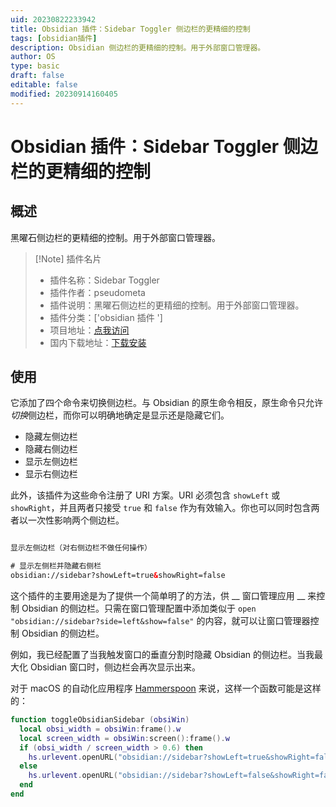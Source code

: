 ```yaml
---
uid: 20230822233942
title: Obsidian 插件：Sidebar Toggler 侧边栏的更精细的控制
tags: [obsidian插件]
description: Obsidian 侧边栏的更精细的控制。用于外部窗口管理器。
author: OS
type: basic
draft: false
editable: false
modified: 20230914160405
---
```


# Obsidian 插件：Sidebar Toggler 侧边栏的更精细的控制

## 概述

黑曜石侧边栏的更精细的控制。用于外部窗口管理器。

> [!Note] 插件名片
> - 插件名称：Sidebar Toggler
> - 插件作者：pseudometa
> - 插件说明：黑曜石侧边栏的更精细的控制。用于外部窗口管理器。
> - 插件分类：['obsidian 插件 ']
> - 项目地址：[点我访问](https://github.com/chrisgrieser/obsidian-sidebar-toggler)
> - 国内下载地址：[下载安装](https://pkmer.cn/products/plugin/pluginMarket/?obsidian-sidebar-toggler)

## 使用

它添加了四个命令来切换侧边栏。与 Obsidian 的原生命令相反，原生命令只允许*切换*侧边栏，而你可以明确地确定是显示还是隐藏它们。

- 隐藏左侧边栏
- 隐藏右侧边栏
- 显示左侧边栏
- 显示右侧边栏

此外，该插件为这些命令注册了 URI 方案。URI 必须包含 `showLeft` 或 `showRight`，并且两者只接受 `true` 和 `false` 作为有效输入。你也可以同时包含两者以一次性影响两个侧边栏。

```html

显示左侧边栏（对右侧边栏不做任何操作）

# 显示左侧栏并隐藏右侧栏
obsidian://sidebar?showLeft=true&showRight=false
```

这个插件的主要用途是为了提供一个简单明了的方法，供 __ 窗口管理应用 __ 来控制 Obsidian 的侧边栏。只需在窗口管理配置中添加类似于 `open "obsidian://sidebar?side=left&show=false"` 的内容，就可以让窗口管理器控制 Obsidian 的侧边栏。

例如，我已经配置了当我触发窗口的垂直分割时隐藏 Obsidian 的侧边栏。当我最大化 Obsidian 窗口时，侧边栏会再次显示出来。

对于 macOS 的自动化应用程序 [Hammerspoon](http://www.hammerspoon.org/) 来说，这样一个函数可能是这样的：

```lua
function toggleObsidianSidebar (obsiWin)
  local obsi_width = obsiWin:frame().w
  local screen_width = obsiWin:screen():frame().w
  if (obsi_width / screen_width > 0.6) then
  	hs.urlevent.openURL("obsidian://sidebar?showLeft=true&showRight=false")
  else
  	hs.urlevent.openURL("obsidian://sidebar?showLeft=false&showRight=false")
  end
end
```
